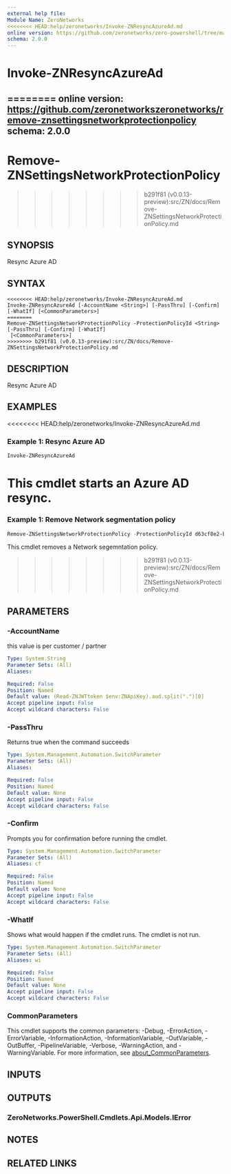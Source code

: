 ```yaml
---
external help file:
Module Name: ZeroNetworks
<<<<<<<< HEAD:help/zeronetworks/Invoke-ZNResyncAzureAd.md
online version: https://github.com/zeronetworks/zero-powershell/tree/master/src/help/zeronetworks/invoke-znresyncazuread
schema: 2.0.0
---
```


# Invoke-ZNResyncAzureAd
========
online version: https://github.com/zeronetworkszeronetworks/remove-znsettingsnetworkprotectionpolicy
schema: 2.0.0
---

# Remove-ZNSettingsNetworkProtectionPolicy
>>>>>>>> b291f81 (v0.0.13-preview):src/ZN/docs/Remove-ZNSettingsNetworkProtectionPolicy.md

## SYNOPSIS
Resync Azure AD

## SYNTAX

```
<<<<<<<< HEAD:help/zeronetworks/Invoke-ZNResyncAzureAd.md
Invoke-ZNResyncAzureAd [-AccountName <String>] [-PassThru] [-Confirm] [-WhatIf] [<CommonParameters>]
========
Remove-ZNSettingsNetworkProtectionPolicy -ProtectionPolicyId <String> [-PassThru] [-Confirm] [-WhatIf]
 [<CommonParameters>]
>>>>>>>> b291f81 (v0.0.13-preview):src/ZN/docs/Remove-ZNSettingsNetworkProtectionPolicy.md
```

## DESCRIPTION
Resync Azure AD

## EXAMPLES

<<<<<<<< HEAD:help/zeronetworks/Invoke-ZNResyncAzureAd.md
### Example 1: Resync Azure AD
```powershell
Invoke-ZNResyncAzureAd
```

This cmdlet starts an Azure AD resync.
========
### Example 1: Remove Network segmentation policy
```powershell
Remove-ZNSettingsNetworkProtectionPolicy -ProtectionPolicyId d63cf8e2-b21e-4097-98f3-137549de62c1
```

This cmdlet removes a Network segemntation policy.
>>>>>>>> b291f81 (v0.0.13-preview):src/ZN/docs/Remove-ZNSettingsNetworkProtectionPolicy.md

## PARAMETERS

### -AccountName
this value is per customer / partner

```yaml
Type: System.String
Parameter Sets: (All)
Aliases:

Required: False
Position: Named
Default value: (Read-ZNJWTtoken $env:ZNApiKey).aud.split(".")[0]
Accept pipeline input: False
Accept wildcard characters: False
```

### -PassThru
Returns true when the command succeeds

```yaml
Type: System.Management.Automation.SwitchParameter
Parameter Sets: (All)
Aliases:

Required: False
Position: Named
Default value: None
Accept pipeline input: False
Accept wildcard characters: False
```

### -Confirm
Prompts you for confirmation before running the cmdlet.

```yaml
Type: System.Management.Automation.SwitchParameter
Parameter Sets: (All)
Aliases: cf

Required: False
Position: Named
Default value: None
Accept pipeline input: False
Accept wildcard characters: False
```

### -WhatIf
Shows what would happen if the cmdlet runs.
The cmdlet is not run.

```yaml
Type: System.Management.Automation.SwitchParameter
Parameter Sets: (All)
Aliases: wi

Required: False
Position: Named
Default value: None
Accept pipeline input: False
Accept wildcard characters: False
```

### CommonParameters
This cmdlet supports the common parameters: -Debug, -ErrorAction, -ErrorVariable, -InformationAction, -InformationVariable, -OutVariable, -OutBuffer, -PipelineVariable, -Verbose, -WarningAction, and -WarningVariable. For more information, see [about_CommonParameters](http://go.microsoft.com/fwlink/?LinkID=113216).

## INPUTS

## OUTPUTS

### ZeroNetworks.PowerShell.Cmdlets.Api.Models.IError

## NOTES

## RELATED LINKS

